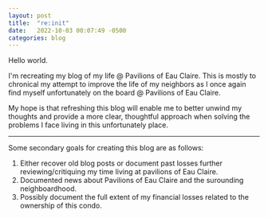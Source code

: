 ```yaml
---
layout: post
title:  "re:init"
date:   2022-10-03 00:07:49 -0500
categories: blog
---
```


Hello world.

I'm recreating my blog of my life @ Pavilions of Eau Claire.  This is mostly to chronical my attempt to improve the life of my neighbors as I once again find myself unfortunately on the board @ Pavilions of Eau Claire.

My hope is that refreshing this blog will enable me to better unwind my thoughts and provide a more clear, thoughtful approach when solving the problems I face living in this unfortunately place.

---

Some secondary goals for creating this blog are as follows:

1. Either recover old blog posts or document past losses further reviewing/critiquing my time living at pavilions of Eau Claire.
2. Documented news about Pavilions of Eau Claire and the surounding neighboardhood.
3. Possibly document the full extent of my financial losses related to the ownership of this condo.
